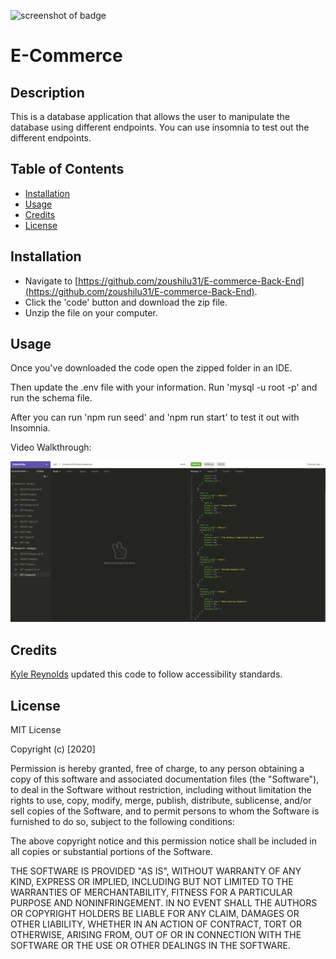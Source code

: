 ![screenshot of badge](https://img.shields.io/badge/license-MIT-blue.svg)

# E-Commerce

## Description
        
This is a database application that allows the user to manipulate the database using different endpoints. You can use insomnia to test out the different endpoints.

## Table of Contents

* [Installation](#installation)
* [Usage](#usage)
* [Credits](#credits)
* [License](#license)

## Installation

* Navigate to [https://github.com/zoushilu31/E-commerce-Back-End](https://github.com/zoushilu31/E-commerce-Back-End). 
* Click the 'code' button and download the zip file.
* Unzip the file on your computer.

## Usage

Once you've downloaded the code open the zipped folder in an IDE.

Then update the .env file with your information. Run 'mysql -u root -p' and run the schema file.

After you can run 'npm run seed' and 'npm run start' to test it out with Insomnia.

Video Walkthrough: 

![screenshot of application](./screenshot.png)

## Credits

[Kyle Reynolds](https://github.com/zoushilu31) updated this code to follow accessibility standards.

## License

MIT License

Copyright (c) [2020]

Permission is hereby granted, free of charge, to any person obtaining a copy
of this software and associated documentation files (the "Software"), to deal
in the Software without restriction, including without limitation the rights
to use, copy, modify, merge, publish, distribute, sublicense, and/or sell
copies of the Software, and to permit persons to whom the Software is
furnished to do so, subject to the following conditions:

The above copyright notice and this permission notice shall be included in all
copies or substantial portions of the Software.

THE SOFTWARE IS PROVIDED "AS IS", WITHOUT WARRANTY OF ANY KIND, EXPRESS OR
IMPLIED, INCLUDING BUT NOT LIMITED TO THE WARRANTIES OF MERCHANTABILITY,
FITNESS FOR A PARTICULAR PURPOSE AND NONINFRINGEMENT. IN NO EVENT SHALL THE
AUTHORS OR COPYRIGHT HOLDERS BE LIABLE FOR ANY CLAIM, DAMAGES OR OTHER
LIABILITY, WHETHER IN AN ACTION OF CONTRACT, TORT OR OTHERWISE, ARISING FROM,
OUT OF OR IN CONNECTION WITH THE SOFTWARE OR THE USE OR OTHER DEALINGS IN THE
SOFTWARE.